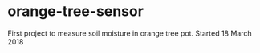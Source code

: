 # orange-tree-sensor
First project to measure soil moisture in orange tree pot.
Started 18 March 2018
